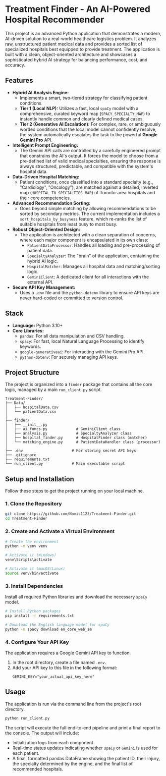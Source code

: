 # Treatment Finder - An AI-Powered Hospital Recommender

This project is an advanced Python application that demonstrates a modern, AI-driven solution to a real-world healthcare logistics problem. It analyzes raw, unstructured patient medical data and provides a sorted list of specialized hospitals best equipped to provide treatment. The application is built with a clean, object-oriented architecture and showcases a sophisticated hybrid AI strategy for balancing performance, cost, and accuracy.

## Features

*   **Hybrid AI Analysis Engine:**
    *   Implements a smart, two-tiered strategy for classifying patient conditions.
    *   **Tier 1 (Local NLP):** Utilizes a fast, local `spaCy` model with a comprehensive, curated keyword map (`SPACY_SPECIALTY_MAP`) to instantly handle common and clearly defined medical cases.
    *   **Tier 2 (Generative AI Escalation):** For complex, rare, or ambiguously worded conditions that the local model cannot confidently resolve, the system automatically escalates the task to the powerful **Google Gemini Pro** API.
*   **Intelligent Prompt Engineering:**
    *   The Gemini API calls are controlled by a carefully engineered prompt that constrains the AI's output. It forces the model to choose from a pre-defined list of valid medical specialties, ensuring the response is always structured, predictable, and compatible with the system's hospital data.
*   **Data-Driven Hospital Matching:**
    *   Patient conditions, once classified into a standard specialty (e.g., "Cardiology", "Oncology"), are matched against a detailed, inverted map (`HOSPITAL_TO_SPECIALTIES_MAP`) of Toronto-area hospitals and their core competencies.
*   **Advanced Recommendation Sorting:**
    *   Goes beyond simple matching by allowing recommendations to be sorted by secondary metrics. The current implementation includes a `sort_hospitals_by_busyness` feature, which re-ranks the list of suitable hospitals from least busy to most busy.
*   **Robust Object-Oriented Design:**
    *   The application is architected with a clean separation of concerns, where each major component is encapsulated in its own class:
        *   `PatientDataProcessor`: Handles all loading and pre-processing of patient data.
        *   `SpecialtyAnalyzer`: The "brain" of the application, containing the hybrid AI logic.
        *   `HospitalMatcher`: Manages all hospital data and matching/sorting logic.
        *   `GeminiClient`: A dedicated client for all interactions with the external API.
*   **Secure API Key Management:**
    *   Uses a `.env` file and the `python-dotenv` library to ensure API keys are never hard-coded or committed to version control.

## Stack

-   **Language:** Python 3.10+
-   **Core Libraries:**
    -   `pandas`: For all data manipulation and CSV handling.
    -   `spacy`: For fast, local Natural Language Processing to identify keywords.
    -   `google-generativeai`: For interacting with the Gemini Pro API.
    -   `python-dotenv`: For securely managing API keys.

## Project Structure

The project is organized into a `finder` package that contains all the core logic, managed by a main `run_client.py` script.

```
Treatment-Finder/
├── Data/
│   ├── hospitalData.csv
│   └── patientData.csv
│
├── finder/
│   ├── __init__.py
│   ├── ai_funcs.py             # GeminiClient class
│   ├── analysis.py             # SpecialtyAnalyzer class
│   ├── hospital_finder.py      # HospitalFinder class (matcher)
│   └── matching_engine.py      # PatientDataHandler class (processor)
│
├── .env                      # For storing secret API keys
├── .gitignore
├── requirements.txt
└── run_client.py             # Main executable script
```

## Setup and Installation

Follow these steps to get the project running on your local machine.

### 1. Clone the Repository

```bash
git clone https://github.com/Nomis1123/Treatment-Finder.git
cd Treatment-Finder
```

### 2. Create and Activate a Virtual Environment

```bash
# Create the environment
python -m venv venv

# Activate it (Windows)
venv\Scripts\activate

# Activate it (macOS/Linux)
source venv/bin/activate
```

### 3. Install Dependencies

Install all required Python libraries and download the necessary `spaCy` model.

```bash
# Install Python packages
pip install -r requirements.txt

# Download the English language model for spaCy
python -m spacy download en_core_web_sm
```

### 4. Configure Your API Key

The application requires a Google Gemini API key to function.

1.  In the root directory, create a file named `.env`.
2.  Add your API key to this file in the following format:
    ```
    GEMINI_KEY="your_actual_api_key_here"
    ```

## Usage

The application is run via the command line from the project's root directory.

```bash
python run_client.py
```

The script will execute the full end-to-end pipeline and print a final report to the console. The output will include:
-   Initialization logs from each component.
-   Real-time status updates indicating whether `spaCy` or `Gemini` is used for each patient.
-   A final, formatted pandas DataFrame showing the patient ID, their injury, the specialty determined by the engine, and the final list of recommended hospitals.
